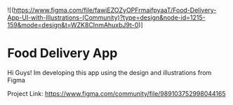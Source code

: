 
![(https://www.figma.com/file/fawiEZOZyOPFrmaifpyaaT/Food-Delivery-App-UI-with-Illustrations-(Community)?type=design&node-id=1215-159&mode=design&t=WZK8CInmAhuxbJ9t-0)]


# Food Delivery App

Hi Guys! Im developing this app using the design and illustrations from Figma

Project Link: https://www.figma.com/community/file/989103752998044165
